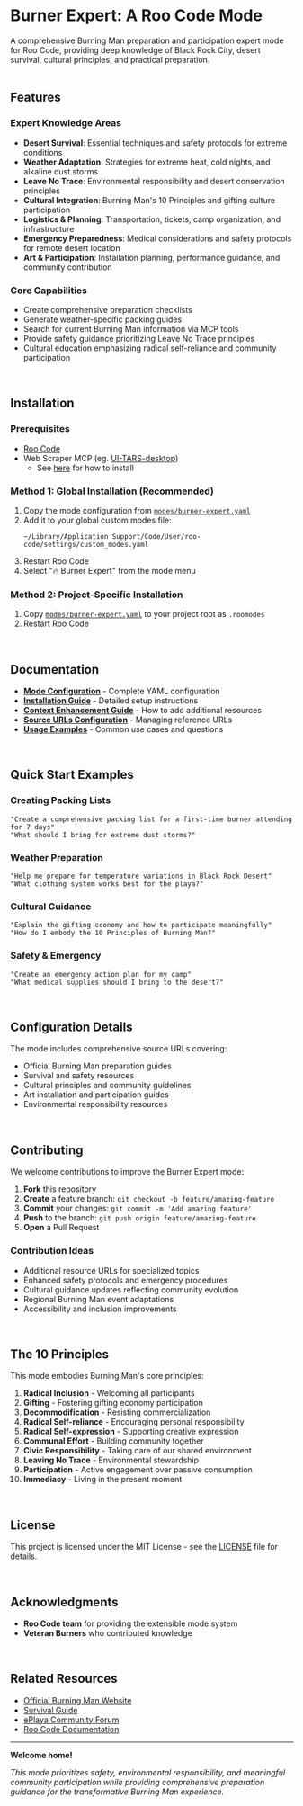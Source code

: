 # Burner Expert: A Roo Code Mode

A comprehensive Burning Man preparation and participation expert mode for Roo Code, providing deep knowledge of Black Rock City, desert survival, cultural principles, and practical preparation.  
<br>
## Features

### Expert Knowledge Areas
- **Desert Survival**: Essential techniques and safety protocols for extreme conditions
- **Weather Adaptation**: Strategies for extreme heat, cold nights, and alkaline dust storms
- **Leave No Trace**: Environmental responsibility and desert conservation principles
- **Cultural Integration**: Burning Man's 10 Principles and gifting culture participation
- **Logistics & Planning**: Transportation, tickets, camp organization, and infrastructure
- **Emergency Preparedness**: Medical considerations and safety protocols for remote desert location
- **Art & Participation**: Installation planning, performance guidance, and community contribution

### Core Capabilities
- Create comprehensive preparation checklists
- Generate weather-specific packing guides
- Search for current Burning Man information via MCP tools
- Provide safety guidance prioritizing Leave No Trace principles
- Cultural education emphasizing radical self-reliance and community participation


<br>

## Installation

### Prerequisites
- [Roo Code](https://github.com/RooCodeInc/Roo-Code)
- Web Scraper MCP (eg. [UI-TARS-desktop](https://github.com/bytedance/UI-TARS-desktop/tree/main/packages/agent-infra/mcp-servers/browser))
   - See [here](https://github.com/paarthxx/roo-burner/blob/main/BROWSER_MCP_INSTALLATION.md) for how to install


### Method 1: Global Installation (Recommended)
1. Copy the mode configuration from [`modes/burner-expert.yaml`](./modes/burner-expert.yaml)
2. Add it to your global custom modes file:
   ```
   ~/Library/Application Support/Code/User/roo-code/settings/custom_modes.yaml
   ```
3. Restart Roo Code
4. Select "🔥 Burner Expert" from the mode menu

### Method 2: Project-Specific Installation
1. Copy [`modes/burner-expert.yaml`](./modes/burner-expert.yaml) to your project root as `.roomodes`
2. Restart Roo Code


<br>

## Documentation

- **[Mode Configuration](./modes/burner-expert.yaml)** - Complete YAML configuration
- **[Installation Guide](./docs/installation-guide.md)** - Detailed setup instructions
- **[Context Enhancement Guide](./docs/context-enhancement-guide.md)** - How to add additional resources
- **[Source URLs Configuration](./docs/source-urls-guide.md)** - Managing reference URLs
- **[Usage Examples](./docs/usage-examples.md)** - Common use cases and questions


<br>

## Quick Start Examples

### Creating Packing Lists
```
"Create a comprehensive packing list for a first-time burner attending for 7 days"
"What should I bring for extreme dust storms?"
```

### Weather Preparation
```
"Help me prepare for temperature variations in Black Rock Desert"
"What clothing system works best for the playa?"
```

### Cultural Guidance
```
"Explain the gifting economy and how to participate meaningfully"
"How do I embody the 10 Principles of Burning Man?"
```

### Safety & Emergency
```
"Create an emergency action plan for my camp"
"What medical supplies should I bring to the desert?"
```

<br>

## Configuration Details

The mode includes comprehensive source URLs covering:
- Official Burning Man preparation guides
- Survival and safety resources  
- Cultural principles and community guidelines
- Art installation and participation guides
- Environmental responsibility resources


<br>

## Contributing

We welcome contributions to improve the Burner Expert mode:

1. **Fork** this repository
2. **Create** a feature branch: `git checkout -b feature/amazing-feature`
3. **Commit** your changes: `git commit -m 'Add amazing feature'`
4. **Push** to the branch: `git push origin feature/amazing-feature`
5. **Open** a Pull Request

### Contribution Ideas
- Additional resource URLs for specialized topics
- Enhanced safety protocols and emergency procedures
- Cultural guidance updates reflecting community evolution
- Regional Burning Man event adaptations
- Accessibility and inclusion improvements


<br>

## The 10 Principles

This mode embodies Burning Man's core principles:
1. **Radical Inclusion** - Welcoming all participants
2. **Gifting** - Fostering gifting economy participation
3. **Decommodification** - Resisting commercialization
4. **Radical Self-reliance** - Encouraging personal responsibility
5. **Radical Self-expression** - Supporting creative expression
6. **Communal Effort** - Building community together
7. **Civic Responsibility** - Taking care of our shared environment
8. **Leaving No Trace** - Environmental stewardship
9. **Participation** - Active engagement over passive consumption
10. **Immediacy** - Living in the present moment


<br>

## License

This project is licensed under the MIT License - see the [LICENSE](LICENSE) file for details.

<br>

## Acknowledgments

- **Roo Code team** for providing the extensible mode system
- **Veteran Burners** who contributed knowledge


<br>

## Related Resources

- [Official Burning Man Website](https://burningman.org/)
- [Survival Guide](https://survival.burningman.org/)
- [ePlaya Community Forum](https://eplaya.burningman.org/)
- [Roo Code Documentation](https://docs.roocode.com/)

---

**Welcome home!**

*This mode prioritizes safety, environmental responsibility, and meaningful community participation while providing comprehensive preparation guidance for the transformative Burning Man experience.*
